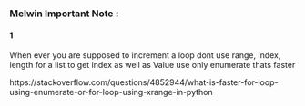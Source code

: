 <H3>Melwin Important Note : </H3>
<H4>1</H4>
<p>When ever you are supposed to increment a loop dont use range, index, length for a list to get index as well as Value use only enumerate thats faster</p>

<p>https://stackoverflow.com/questions/4852944/what-is-faster-for-loop-using-enumerate-or-for-loop-using-xrange-in-python</p>